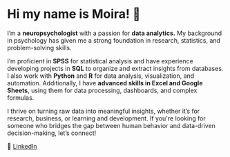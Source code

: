 # Hi my name is Moira! 👋 


I’m a **neuropsychologist** with a passion for **data analytics.** My background in psychology has given me a strong foundation in research, statistics, and problem-solving skills.

I’m proficient in **SPSS** for statistical analysis and have experience developing projects in **SQL** to organize and extract insights from databases. I also work with **Python** and **R** for data analysis, visualization, and automation. Additionally, I have **advanced skills in Excel and Google Sheets**, using them for data processing, dashboards, and complex formulas.

I thrive on turning raw data into meaningful insights, whether it’s for research, business, or learning and development. If you're looking for someone who bridges the gap between human behavior and data-driven decision-making, let’s connect! 

🔗 [LinkedIn](https://www.linkedin.com/in/moira-saldaña-b658092b9)  


